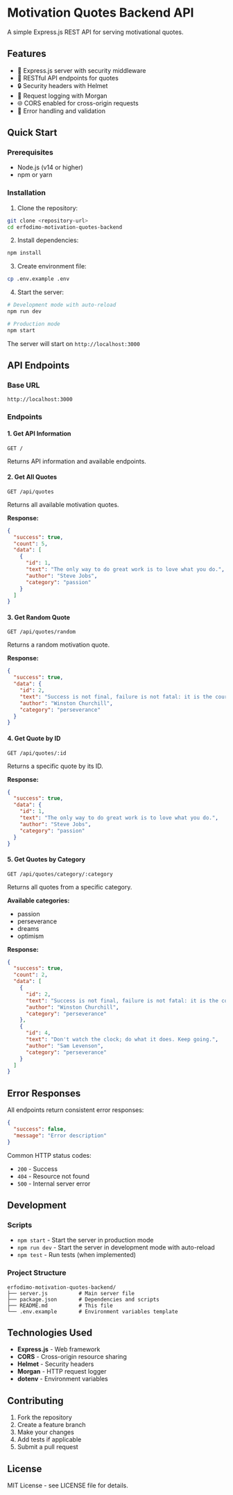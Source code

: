 # Motivation Quotes Backend API

A simple Express.js REST API for serving motivational quotes.

## Features

- 🚀 Express.js server with security middleware
- 📖 RESTful API endpoints for quotes
- 🔒 Security headers with Helmet
- 📝 Request logging with Morgan
- 🌐 CORS enabled for cross-origin requests
- 🎯 Error handling and validation

## Quick Start

### Prerequisites

- Node.js (v14 or higher)
- npm or yarn

### Installation

1. Clone the repository:
```bash
git clone <repository-url>
cd erfodimo-motivation-quotes-backend
```

2. Install dependencies:
```bash
npm install
```

3. Create environment file:
```bash
cp .env.example .env
```

4. Start the server:
```bash
# Development mode with auto-reload
npm run dev

# Production mode
npm start
```

The server will start on `http://localhost:3000`

## API Endpoints

### Base URL
```
http://localhost:3000
```

### Endpoints

#### 1. Get API Information
```
GET /
```
Returns API information and available endpoints.

#### 2. Get All Quotes
```
GET /api/quotes
```
Returns all available motivation quotes.

**Response:**
```json
{
  "success": true,
  "count": 5,
  "data": [
    {
      "id": 1,
      "text": "The only way to do great work is to love what you do.",
      "author": "Steve Jobs",
      "category": "passion"
    }
  ]
}
```

#### 3. Get Random Quote
```
GET /api/quotes/random
```
Returns a random motivation quote.

**Response:**
```json
{
  "success": true,
  "data": {
    "id": 2,
    "text": "Success is not final, failure is not fatal: it is the courage to continue that counts.",
    "author": "Winston Churchill",
    "category": "perseverance"
  }
}
```

#### 4. Get Quote by ID
```
GET /api/quotes/:id
```
Returns a specific quote by its ID.

**Response:**
```json
{
  "success": true,
  "data": {
    "id": 1,
    "text": "The only way to do great work is to love what you do.",
    "author": "Steve Jobs",
    "category": "passion"
  }
}
```

#### 5. Get Quotes by Category
```
GET /api/quotes/category/:category
```
Returns all quotes from a specific category.

**Available categories:**
- passion
- perseverance
- dreams
- optimism

**Response:**
```json
{
  "success": true,
  "count": 2,
  "data": [
    {
      "id": 2,
      "text": "Success is not final, failure is not fatal: it is the courage to continue that counts.",
      "author": "Winston Churchill",
      "category": "perseverance"
    },
    {
      "id": 4,
      "text": "Don't watch the clock; do what it does. Keep going.",
      "author": "Sam Levenson",
      "category": "perseverance"
    }
  ]
}
```

## Error Responses

All endpoints return consistent error responses:

```json
{
  "success": false,
  "message": "Error description"
}
```

Common HTTP status codes:
- `200` - Success
- `404` - Resource not found
- `500` - Internal server error

## Development

### Scripts

- `npm start` - Start the server in production mode
- `npm run dev` - Start the server in development mode with auto-reload
- `npm test` - Run tests (when implemented)

### Project Structure

```
erfodimo-motivation-quotes-backend/
├── server.js          # Main server file
├── package.json       # Dependencies and scripts
├── README.md          # This file
└── .env.example       # Environment variables template
```

## Technologies Used

- **Express.js** - Web framework
- **CORS** - Cross-origin resource sharing
- **Helmet** - Security headers
- **Morgan** - HTTP request logger
- **dotenv** - Environment variables

## Contributing

1. Fork the repository
2. Create a feature branch
3. Make your changes
4. Add tests if applicable
5. Submit a pull request

## License

MIT License - see LICENSE file for details. 